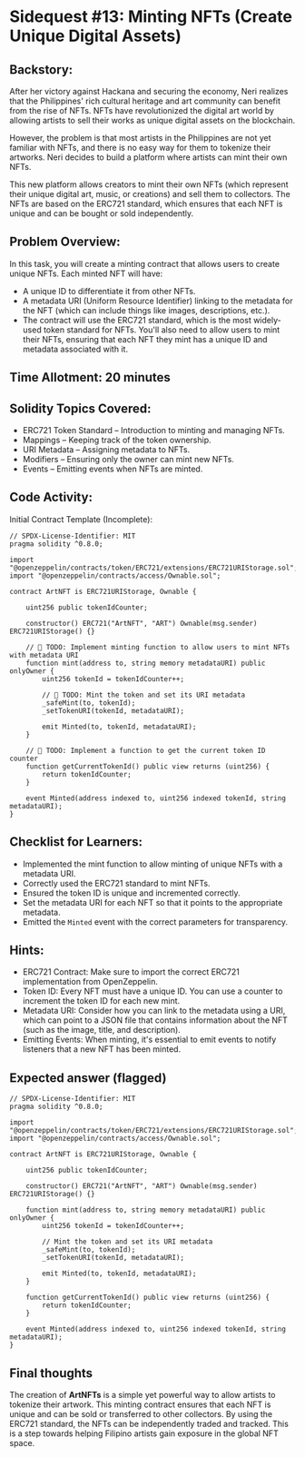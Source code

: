# Sidequest #13: Minting NFTs (Create Unique Digital Assets)

## Backstory:

After her victory against Hackana and securing the economy, Neri realizes that the Philippines' rich cultural heritage and art community can benefit from the rise of NFTs. NFTs have revolutionized the digital art world by allowing artists to sell their works as unique digital assets on the blockchain.

However, the problem is that most artists in the Philippines are not yet familiar with NFTs, and there is no easy way for them to tokenize their artworks. Neri decides to build a platform where artists can mint their own NFTs.

This new platform allows creators to mint their own NFTs (which represent their unique digital art, music, or creations) and sell them to collectors. The NFTs are based on the ERC721 standard, which ensures that each NFT is unique and can be bought or sold independently.

## Problem Overview:

In this task, you will create a minting contract that allows users to create unique NFTs. Each minted NFT will have:

- A unique ID to differentiate it from other NFTs.
- A metadata URI (Uniform Resource Identifier) linking to the metadata for the NFT (which can include things like images, descriptions, etc.).
- The contract will use the ERC721 standard, which is the most widely-used token standard for NFTs. You'll also need to allow users to mint their NFTs, ensuring that each NFT they mint has a unique ID and metadata associated with it.

## Time Allotment: 20 minutes

## Solidity Topics Covered:

- ERC721 Token Standard – Introduction to minting and managing NFTs.
- Mappings – Keeping track of the token ownership.
- URI Metadata – Assigning metadata to NFTs.
- Modifiers – Ensuring only the owner can mint new NFTs.
- Events – Emitting events when NFTs are minted.

## Code Activity:

Initial Contract Template (Incomplete):

```solidity
// SPDX-License-Identifier: MIT
pragma solidity ^0.8.0;

import "@openzeppelin/contracts/token/ERC721/extensions/ERC721URIStorage.sol";
import "@openzeppelin/contracts/access/Ownable.sol";

contract ArtNFT is ERC721URIStorage, Ownable {

    uint256 public tokenIdCounter;

    constructor() ERC721("ArtNFT", "ART") Ownable(msg.sender) ERC721URIStorage() {}

    // 🚩 TODO: Implement minting function to allow users to mint NFTs with metadata URI
    function mint(address to, string memory metadataURI) public onlyOwner {
        uint256 tokenId = tokenIdCounter++;

        // 🚩 TODO: Mint the token and set its URI metadata
        _safeMint(to, tokenId);
        _setTokenURI(tokenId, metadataURI);

        emit Minted(to, tokenId, metadataURI);
    }

    // 🚩 TODO: Implement a function to get the current token ID counter
    function getCurrentTokenId() public view returns (uint256) {
        return tokenIdCounter;
    }

    event Minted(address indexed to, uint256 indexed tokenId, string metadataURI);
}
```

## Checklist for Learners:

- Implemented the mint function to allow minting of unique NFTs with a metadata URI.
- Correctly used the ERC721 standard to mint NFTs.
- Ensured the token ID is unique and incremented correctly.
- Set the metadata URI for each NFT so that it points to the appropriate metadata.
- Emitted the `Minted` event with the correct parameters for transparency.

## Hints:

- ERC721 Contract: Make sure to import the correct ERC721 implementation from OpenZeppelin.
- Token ID: Every NFT must have a unique ID. You can use a counter to increment the token ID for each new mint.
- Metadata URI: Consider how you can link to the metadata using a URI, which can point to a JSON file that contains information about the NFT (such as the image, title, and description).
- Emitting Events: When minting, it's essential to emit events to notify listeners that a new NFT has been minted.

## Expected answer (flagged)

```solidity
// SPDX-License-Identifier: MIT
pragma solidity ^0.8.0;

import "@openzeppelin/contracts/token/ERC721/extensions/ERC721URIStorage.sol";
import "@openzeppelin/contracts/access/Ownable.sol";

contract ArtNFT is ERC721URIStorage, Ownable {

    uint256 public tokenIdCounter;

    constructor() ERC721("ArtNFT", "ART") Ownable(msg.sender) ERC721URIStorage() {}

    function mint(address to, string memory metadataURI) public onlyOwner {
        uint256 tokenId = tokenIdCounter++;

        // Mint the token and set its URI metadata
        _safeMint(to, tokenId);
        _setTokenURI(tokenId, metadataURI);

        emit Minted(to, tokenId, metadataURI);
    }

    function getCurrentTokenId() public view returns (uint256) {
        return tokenIdCounter;
    }

    event Minted(address indexed to, uint256 indexed tokenId, string metadataURI);
}
```

## Final thoughts

The creation of **ArtNFTs** is a simple yet powerful way to allow artists to tokenize their artwork. This minting contract ensures that each NFT is unique and can be sold or transferred to other collectors. By using the ERC721 standard, the NFTs can be independently traded and tracked. This is a step towards helping Filipino artists gain exposure in the global NFT space.
